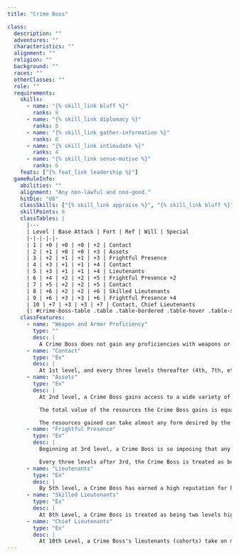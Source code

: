 ```yaml
---
title: "Crime Boss"

class:
  description: ""
  adventures: ""
  characteristics: ""
  alignment: ""
  religion: ""
  background: ""
  races: ""
  otherClasses: ""
  role: ""
  requirements:
    skills:
      - name: "{% skill_link bluff %}"
        ranks: 8
      - name: "{% skill_link diplomacy %}"
        ranks: 8
      - name: "{% skill_link gather-information %}"
        ranks: 6
      - name: "{% skill_link intimidate %}"
        ranks: 4
      - name: "{% skill_link sense-motive %}"
        ranks: 6
    feats: ["{% feat_link leadership %}"]
  gameRuleInfo:
    abilities: ""
    alignment: "Any non-lawful and non-good."
    hitDie: "d6"
    classSkills: ["{% skill_link appraise %}", "{% skill_link bluff %}", "{% skill_link craft %}", "{% skill_link diplomacy %}", "{% skill_link forgery %}", "{% skill_link gather-information %}", "{% skill_link intimidate %}", "{% skill_link knowledge 'Knowledge (Local)' %}", "{% skill_link knowledge 'Knowledge (Nobility and Royalty)' %}", "{% skill_link profession %}", "{% skill_link search %}", "{% skill_link sense-motive %}"]
    skillPoints: 6
    classTables: |
      |---
      | Level | Base Attack | Fort | Ref | Will | Special
      |-|-|-|-|-
      | 1 | +0 | +0 | +0 | +2 | Contact
      | 2 | +1 | +0 | +0 | +3 | Assets
      | 3 | +2 | +1 | +1 | +3 | Frightful Presence
      | 4 | +3 | +1 | +1 | +4 | Contact
      | 5 | +3 | +1 | +1 | +4 | Lieutenants
      | 6 | +4 | +2 | +2 | +5 | Frightful Presence +2
      | 7 | +5 | +2 | +2 | +5 | Contact
      | 8 | +6 | +2 | +2 | +6 | Skilled Lieutenants
      | 9 | +6 | +3 | +3 | +6 | Frightful Presence +4
      | 10 | +7 | +3 | +3 | +7 | Contact, Chief Lieutenants
      {: #crime-boss-table .table .table-bordered .table-hover .table-striped data-caption="Table: The Crime Boss" }
    classFeatures:
      - name: "Weapon and Armor Proficiency"
        type: ""
        desc: |
          A Crime Boss does not gain any proficiencies with weapons or armor beyond what he may already have.
      - name: "Contact"
        type: "Ex"
        desc: |
          At 1st level, and every three levels thereafter (4th, 7th, etc), a Crime Boss gains a new contact. These contacts often come in the form of NPCs which are able to provide useful information or other assistance to the Crime Boss. Players taking levels in this prestige class should work closely with their game master to develop these contacts.
      - name: "Assets"
        type: "Ex"
        desc: |
          At 2nd level, a Crime Boss gains access to a wide variety of resources, ranging from family trusts, influential friends, or patrons. Once per week, the Crime Boss can make a Charisma check to utilize these resources during the course of an adventure.

          The total value of the resources the Crime Boss gains is equal to the Crime Boss's class level multiplied by the result of the Charisma check multiplied by 50. For example, a 3rd-level Crime Boss who gets a result of 16 on his Charisma check would gain 2,400 gp worth of resources to use in an adventure (3 &times; 16 &times; 50 = 2,400).

          The resources gained can take almost any form desired by the Crime Boss (within reason), and are his do do with as he pleases. He may keep them, use them, give them away, or sell them as he chooses. The Crime Boss does not gain access to these resources immediately, but comes into possession of them 1d8 hours after he makes the check. If these resources are not available at the time or location that the Crime Boss attempts to make the check, he is unable to gather any resources.
      - name: "Frightful Presence"
        type: "Ex"
        desc: |
          Beginning at 3rd level, a Crime Boss is so imposing that any creatures within 30 ft. with as many or fewer hit dice than the Crime Boss must make a Will save vs. a DC of 10 + the Crime Boss's level + the Crime Boss's Cha modifier. Failure on this save results in the creatures being shaken for as long as they are in the Crime Boss's presence, and for 3d6 minutes afterward. A creature that passes this save cannot be affected by the same Crime Boss's frightful presence ability again for at least 24 hours.

          Every three levels after 3rd, the Crime Boss is treated as being two levels higher for the purpose of determining the maximum hit dice of creatures subject to his frightful presence. In addition, the Will save DC increases by two at the same intervals.
      - name: "Lieutenants"
        type: "Ex"
        desc: |
          By 5th level, a Crime Boss has earned a high reputation for himself. He may gain a second cohort. This cohort must follow the same rules as the first per the Leadership feat, except the Crime Boss is treated as being two levels lower than normal when determining the maximum level of the second cohort.
      - name: "Skilled Lieutenants"
        type: "Ex"
        desc: |
          At 8th Level, a Crime Boss is treated as being two levels higher when determining the maximum level for his cohorts. This effectively raises the maximum level for his first lieutenant to be equal to the Crime Boss's level and the second lieutenant's to be two levels lower.
      - name: "Chief Lieutenants"
        type: "Ex"
        desc: |
          At 10th Level, a Crime Boss's lieutenants (cohorts) take on more of a leadership role in his organization. Each of his two cohorts gains the Leadership feat if they do not already have it. The normal rules apply for the followers and cohorts each of the lieutenants may gain. These cohorts and followers are added to the Crime Boss's organization, expanding his sphere of influence.
---
```

